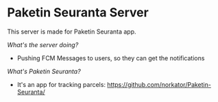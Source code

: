 # Paketin Seuranta Server
This server is made for Paketin Seuranta app.

*What's the server doing?*
- Pushing FCM Messages to users, so they can get the notifications


*What's Paketin Seuranta?*
- It's an app for tracking parcels: https://github.com/norkator/Paketin-Seuranta/
